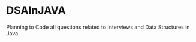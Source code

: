 DSAInJAVA
=========

Planning to Code all questions related to Interviews and Data Structures in Java
